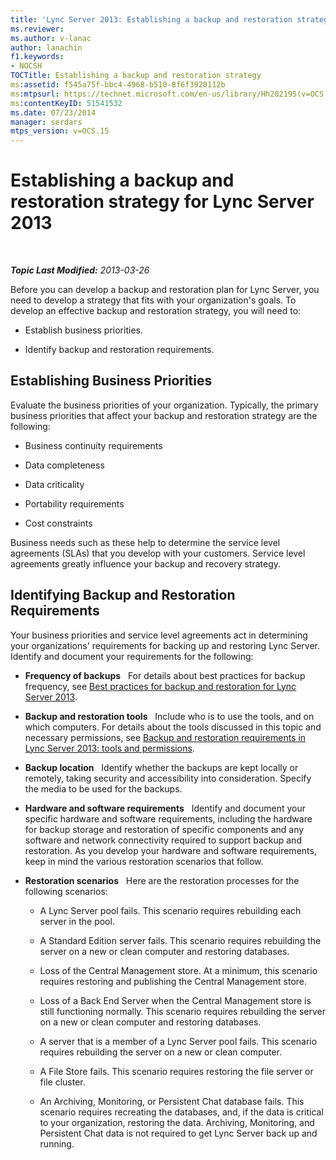 ```yaml
---
title: 'Lync Server 2013: Establishing a backup and restoration strategy'
ms.reviewer: 
ms.author: v-lanac
author: lanachin
f1.keywords:
- NOCSH
TOCTitle: Establishing a backup and restoration strategy
ms:assetid: f545a75f-bbc4-4968-b510-8f6f3920112b
ms:mtpsurl: https://technet.microsoft.com/en-us/library/Hh202195(v=OCS.15)
ms:contentKeyID: 51541532
ms.date: 07/23/2014
manager: serdars
mtps_version: v=OCS.15
---
```


<div data-xmlns="http://www.w3.org/1999/xhtml">

<div class="topic" data-xmlns="http://www.w3.org/1999/xhtml" data-msxsl="urn:schemas-microsoft-com:xslt" data-cs="https://msdn.microsoft.com/">

<div data-asp="https://msdn2.microsoft.com/asp">

# Establishing a backup and restoration strategy for Lync Server 2013

</div>

<div id="mainSection">

<div id="mainBody">

<span> </span>

_**Topic Last Modified:** 2013-03-26_

Before you can develop a backup and restoration plan for Lync Server, you need to develop a strategy that fits with your organization's goals. To develop an effective backup and restoration strategy, you will need to:

  - Establish business priorities.

  - Identify backup and restoration requirements.

<div>

## Establishing Business Priorities

Evaluate the business priorities of your organization. Typically, the primary business priorities that affect your backup and restoration strategy are the following:

  - Business continuity requirements

  - Data completeness

  - Data criticality

  - Portability requirements

  - Cost constraints

Business needs such as these help to determine the service level agreements (SLAs) that you develop with your customers. Service level agreements greatly influence your backup and recovery strategy.

</div>

<div>

## Identifying Backup and Restoration Requirements

Your business priorities and service level agreements act in determining your organizations' requirements for backing up and restoring Lync Server. Identify and document your requirements for the following:

  - **Frequency of backups**   For details about best practices for backup frequency, see [Best practices for backup and restoration for Lync Server 2013](lync-server-2013-best-practices-for-backup-and-restoration.md).

  - **Backup and restoration tools**   Include who is to use the tools, and on which computers. For details about the tools discussed in this topic and necessary permissions, see [Backup and restoration requirements in Lync Server 2013: tools and permissions](lync-server-2013-backup-and-restoration-requirements-tools-and-permissions.md).

  - **Backup location**   Identify whether the backups are kept locally or remotely, taking security and accessibility into consideration. Specify the media to be used for the backups.

  - **Hardware and software requirements**   Identify and document your specific hardware and software requirements, including the hardware for backup storage and restoration of specific components and any software and network connectivity required to support backup and restoration. As you develop your hardware and software requirements, keep in mind the various restoration scenarios that follow.

  - **Restoration scenarios**   Here are the restoration processes for the following scenarios:
    
      - A Lync Server pool fails. This scenario requires rebuilding each server in the pool.
    
      - A Standard Edition server fails. This scenario requires rebuilding the server on a new or clean computer and restoring databases.
    
      - Loss of the Central Management store. At a minimum, this scenario requires restoring and publishing the Central Management store.
    
      - Loss of a Back End Server when the Central Management store is still functioning normally. This scenario requires rebuilding the server on a new or clean computer and restoring databases.
    
      - A server that is a member of a Lync Server pool fails. This scenario requires rebuilding the server on a new or clean computer.
    
      - A File Store fails. This scenario requires restoring the file server or file cluster.
    
      - An Archiving, Monitoring, or Persistent Chat database fails. This scenario requires recreating the databases, and, if the data is critical to your organization, restoring the data. Archiving, Monitoring, and Persistent Chat data is not required to get Lync Server back up and running.

</div>

</div>

<span> </span>

</div>

</div>

</div>

